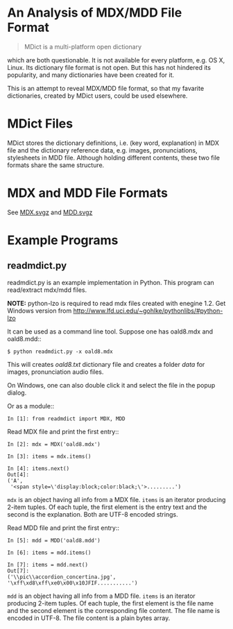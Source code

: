 An Analysis of MDX/MDD File Format
==================================

> MDict is a multi-platform open dictionary

which are both questionable. It is not available for every platform, e.g. OS X, Linux. Its dictionary file format is not open. But this has not hindered its popularity, and many dictionaries have been created for it.

This is an attempt to reveal MDX/MDD file format, so that my favarite dictionaries, created by MDict users, could be used elsewhere.

MDict Files
===========

MDict stores the dictionary definitions, i.e. (key word, explanation) in MDX file and the dictionary reference data, e.g. images, pronunciations, stylesheets in MDD file. Although holding different contents, these two file formats share the same structure.

MDX and MDD File Formats
========================

See [MDX.svgz](./MDX.svgz) and [MDD.svgz](./MDD.svgz)

Example Programs
================

readmdict.py
------------

readmdict.py is an example implementation in Python. This program can read/extract mdx/mdd files.

**NOTE:** python-lzo is required to read mdx files created with enegine 1.2. Get Windows version from http://www.lfd.uci.edu/~gohlke/pythonlibs/#python-lzo

It can be used as a command line tool. Suppose one has oald8.mdx and oald8.mdd::

```
$ python readmdict.py -x oald8.mdx
```

This will creates *oald8.txt* dictionary file and creates a folder *data* for images, pronunciation audio files.

On Windows, one can also double click it and select the file in the popup dialog.

Or as a module::

```
In [1]: from readmdict import MDX, MDD
```

Read MDX file and print the first entry::

```
In [2]: mdx = MDX('oald8.mdx')

In [3]: items = mdx.items()

In [4]: items.next()
Out[4]:
('A',
 '<span style=\'display:block;color:black;\'>.........')
```

`mdx` is an object having all info from a MDX file. `items` is an iterator producing 2-item tuples. Of each tuple, the first element is the entry text and the second is the explanation. Both are UTF-8 encoded strings.

Read MDD file and print the first entry::

```
In [5]: mdd = MDD('oald8.mdd')

In [6]: items = mdd.items()

In [7]: items = mdd.next()
Out[7]: 
('\\pic\\accordion_concertina.jpg',
'\xff\xd8\xff\xe0\x00\x10JFIF...........')
```

`mdd` is an object having all info from a MDD file. `items` is an iterator producing 2-item tuples. Of each tuple, the first element is the file name and the second element is the corresponding file content. The file name is encoded in UTF-8. The file content is a plain bytes array.
